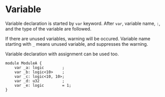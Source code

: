 # Variable

Variable declaration is started by `var` keyword.
After `var`, variable name, `:`, and the type of the variable are followed.

If there are unused variables, warning will be occured.
Variable name starting with `_` means unused variable, and suppresses the warning.

Variable declaration with assignment can be used too.

```veryl,playground
module ModuleA {
    var _a: logic        ;
    var _b: logic<10>    ;
    var _c: logic<10, 10>;
    var _d: u32          ;
    var _e: logic        = 1;
}
```
